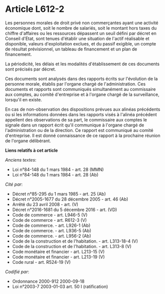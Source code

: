 # Article L612-2

Les personnes morales de droit privé non commerçantes ayant une activité économique dont, soit le nombre de salariés, soit le
montant hors taxes du chiffre d'affaires ou les ressources dépassent un seuil défini par décret en Conseil d'Etat, sont
tenues d'établir une situation de l'actif réalisable et disponible, valeurs d'exploitation exclues, et du passif exigible, un
compte de résultat prévisionnel, un tableau de financement et un plan de financement.

La périodicité, les délais et les modalités d'établissement de ces documents sont précisés par décret.

Ces documents sont analysés dans des rapports écrits sur l'évolution de la personne morale, établis par l'organe chargé de
l'administration. Ces documents et rapports sont communiqués simultanément au commissaire aux comptes, au comité d'entreprise
et à l'organe chargé de la surveillance, lorsqu'il en existe.

En cas de non-observation des dispositions prévues aux alinéas précédents ou si les informations données dans les rapports
visés à l'alinéa précédent appellent des observations de sa part, le commissaire aux comptes le signale dans un rapport écrit
qu'il communique à l'organe chargé de l'administration ou de la direction. Ce rapport est communiqué au comité d'entreprise.
Il est donné connaissance de ce rapport à la prochaine réunion de l'organe délibérant.

**Liens relatifs à cet article**

_Anciens textes_:

  - Loi n°84-148 du 1 mars 1984 - art. 28 (MMN)
  - Loi n°84-148 du 1 mars 1984 - art. 28 (Ab)

_Cité par_:

  - Décret n°85-295 du 1 mars 1985 - art. 25 (Ab)
  - Décret n°2005-1677 du 28 décembre 2005 - art. 46 (Ab)
  - Arrêté du 23 avril 2008 - art. (V)
  - Décret n°2016-1681 du 5 décembre 2016 - art. (VD)
  - Code de commerce - art. L946-5 (V)
  - Code de commerce - art. R612-3 (V)
  - Code de commerce. - art. L926-1 (Ab)
  - Code de commerce. - art. L936-5 (Ab)
  - Code de commerce. - art. L956-2 (Ab)
  - Code de la construction et de l'habitation. - art. L313-18-4 (V)
  - Code de la construction et de l'habitation. - art. L313-8 (V)
  - Code monétaire et financier - art. L213-15 (V)
  - Code monétaire et financier - art. L213-19 (V)
  - Code rural - art. R524-19 (V)

_Codifié par_:

  - Ordonnance 2000-912 2000-09-18
  - Loi n°2003-7 2003-01-03 art. 50 I (ratification)
